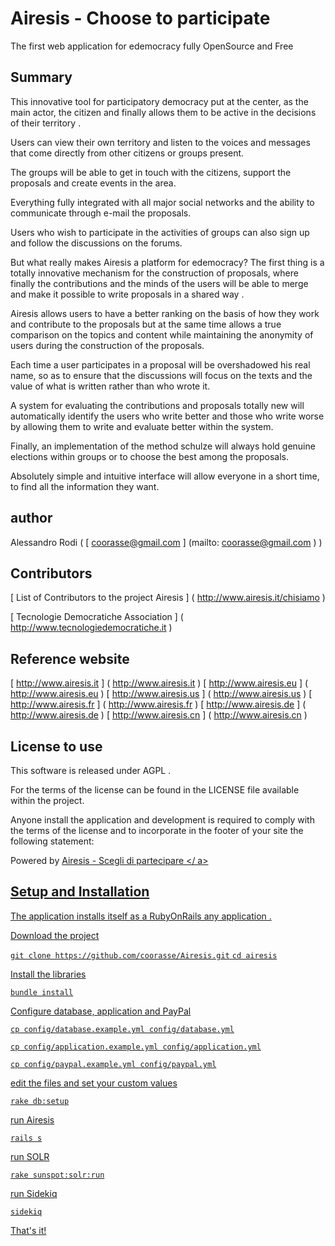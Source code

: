 Airesis - Choose to participate
===========================================
The first web application for edemocracy fully OpenSource and Free


Summary
--------
This innovative tool for participatory democracy put at the center, as the main actor, the citizen and finally allows them to be active in the decisions of their territory .

Users can view their own territory and listen to the voices and messages that come directly from other citizens or groups present.

The groups will be able to get in touch with the citizens, support the proposals and create events in the area.

Everything fully integrated with all major social networks and the ability to communicate through e-mail the proposals.

Users who wish to participate in the activities of groups can also sign up and follow the discussions on the forums.

But what really makes Airesis a platform for edemocracy?
The first thing is a totally innovative mechanism for the construction of proposals, where finally the contributions and the minds of the users will be able to merge and make it possible to write proposals in a shared way .

Airesis allows users to have a better ranking on the basis of how they work and contribute to the proposals but at the same time allows a true comparison on the topics and content while maintaining the anonymity of users during the construction of the proposals.

Each time a user participates in a proposal will be overshadowed his real name, so as to ensure that the discussions will focus on the texts and the value of what is written rather than who wrote it.

A system for evaluating the contributions and proposals totally new will automatically identify the users who write better and those who write worse by allowing them to write and evaluate better within the system.

Finally, an implementation of the method schulze will always hold genuine elections within groups or to choose the best among the proposals.

Absolutely simple and intuitive interface will allow everyone in a short time, to find all the information they want.

author
-----------
Alessandro Rodi ( [ coorasse@gmail.com ] (mailto: coorasse@gmail.com ) )

Contributors
------------------
[ List of Contributors to the project Airesis ] ( http://www.airesis.it/chisiamo )

[ Tecnologie Democratiche Association  ] ( http://www.tecnologiedemocratiche.it )

Reference website
-------
[ http://www.airesis.it ] ( http://www.airesis.it )
[ http://www.airesis.eu ] ( http://www.airesis.eu )
[ http://www.airesis.us ] ( http://www.airesis.us )
[ http://www.airesis.fr ] ( http://www.airesis.fr )
[ http://www.airesis.de ] ( http://www.airesis.de )
[ http://www.airesis.cn ] ( http://www.airesis.cn )



License to use
--------------

This software is released under AGPL .

For the terms of the license can be found in the LICENSE file available within the project.

Anyone install the application and development is required to comply with the terms of the license and to incorporate in the footer of your site the following statement:

Powered by <a href="http://www.airesis.eu"> Airesis - Scegli di partecipare </ a>


Setup and Installation
----------------------

The application installs itself as a RubyOnRails any application .

Download the project

`git clone https://github.com/coorasse/Airesis.git`
`cd airesis`

Install the libraries

`bundle install`

Configure database, application and PayPal

`cp config/database.example.yml config/database.yml`

`cp config/application.example.yml config/application.yml`

`cp config/paypal.example.yml config/paypal.yml`

edit the files and set your custom values    
    
`rake db:setup`

run Airesis

`rails s`

run SOLR

`rake sunspot:solr:run`

run Sidekiq

`sidekiq`


That's it!
